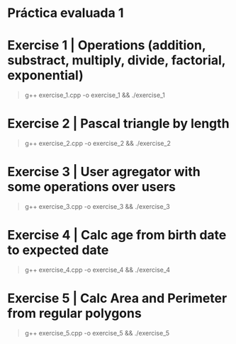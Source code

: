 # Práctica evaluada 1



# Exercise 1 | Operations (addition, substract, multiply, divide, factorial, exponential)
> g++ exercise_1.cpp -o exercise_1 && ./exercise_1


# Exercise 2 | Pascal triangle by length
> g++ exercise_2.cpp -o exercise_2 && ./exercise_2


# Exercise 3 | User agregator with some operations over users
> g++ exercise_3.cpp -o exercise_3 && ./exercise_3


# Exercise 4 | Calc age from birth date to expected date
> g++ exercise_4.cpp -o exercise_4 && ./exercise_4


# Exercise 5 | Calc Area and Perimeter from regular polygons
> g++ exercise_5.cpp -o exercise_5 && ./exercise_5
